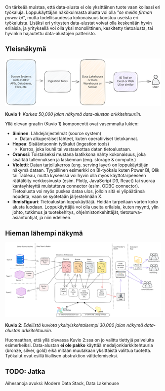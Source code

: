 On tärkeää muistaa, että data-alusta ei ole yksittäinen tuote vaan kollaasi eri työkaluja. Loppukäyttäjän näkökulmasta alusta voi olla *"se meiän firman power bi"*, mutta todellisuudessa kokonaisuus koostuu useista eri työkaluista. Lisäksi eri yritysten data-alustat voivat olla keskenään hyvin erilaisia, ja yrityksellä voi olla yksi monoliittinen, keskitetty tietoalusta, tai hyvinkin hajautettu data-alustojen patteristo.

## Yleisnäkymä

![architecture-50000-foot](../images/architecture-50000-foot.svg)

**Kuvio 1:** *Karkea 50,000 jalan näkymä data-alustan arkkitehtuuriin.*

Yllä olevan graafin (Kuvio 1) komponentit ovat vasemmalta lukien:

* **Sininen**: Lähdejärjestelmät (source system)
    * Datan alkuperäiset lähteet, kuten operatiiviset tietokannat.
* **Hopea**: Sisääntuonnin työkalut (ingestion tools)
    * Kerros, joka louhii tai vastaanottaa datan tietoalustaan.
* **Oranssi**: Toistaiseksi mustana laatikkona nähty kokonaisuus, joka sisältää tallennuksen ja laskennan (eng. storage & compute.)
* **Violetti**: Datan tarjoilukerros (eng. serving layer) on loppukäyttäjän näkymä dataan. Tyypillinen esimerkki on BI-työkalu kuten Power BI, Qlik tai Tableau, mutta kyseessä voi hyvin olla myös käyttötarpeeseen räätälöity verkkosivusto (esim. Plotly, JavaScript D3, React) tai suoraa kantayhteyttä muistuttava connector (esim. ODBC connector). Tietoalusta voi myös puskea dataa ulos, jolloin sitä ei ylipäätänsä noudeta, vaan se syötetään järjestelmään X. 
* **Ihmisfiguuri**: Tietoalustan loppukäyttäjä. Heidän tarpeitaan varten koko alusta luodaan. Loppukäyttäjiä voi olla useita erilaisia, kuten myynti, ylin johto, tutkimus ja tuotekehitys, ohjelmistonkehittäjät, tietoturva-asiantuntijat, ja niin edelleen.



## Hieman lähempi näkymä

![architecture-30000-foot](../images/architecture-30000-foot.svg)

**Kuvio 2**: *Edellistä kuviota yksityiskohtaisempi 30,000 jalan näkymä data-alustan arkkitehtuuriin.*

Huomaathan, että yllä olevassa Kuvio 2:ssa on jo valittu tiettyjä palveluita esimerkeiksi. Data-alustan **ei ole pakko** käyttää medaljonkiarkkitehtuuria (bronze, silver, gold) eikä mitään muutakaan yksittäistä valittua tuotetta. Työkalut ovat esillä liiallisen abstraktion välttelemiseksi.



## TODO: Jatka

Aihesanoja avuksi: Modern Data Stack, Data Lakehouse



